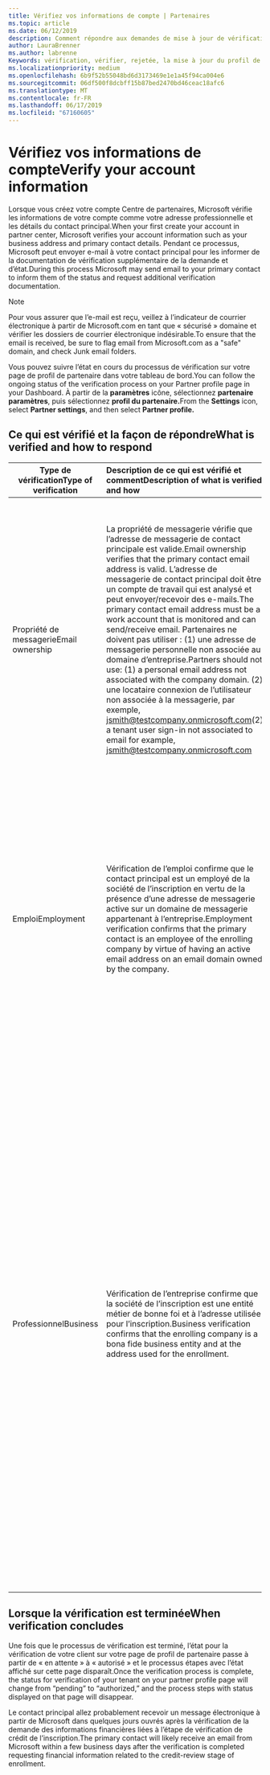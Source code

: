 ```yaml
---
title: Vérifiez vos informations de compte | Partenaires
ms.topic: article
ms.date: 06/12/2019
description: Comment répondre aux demandes de mise à jour de vérification de Microsoft
author: LauraBrenner
ms.author: labrenne
Keywords: vérification, vérifier, rejetée, la mise à jour du profil de partenaire
ms.localizationpriority: medium
ms.openlocfilehash: 6b9f52b55048bd6d3173469e1e1a45f94ca004e6
ms.sourcegitcommit: 06df500f8dcbff15b87bed2470bd46ceac18afc6
ms.translationtype: MT
ms.contentlocale: fr-FR
ms.lasthandoff: 06/17/2019
ms.locfileid: "67160605"
---
```

# <a name="verify-your-account-information"></a><span data-ttu-id="7d9cb-104">Vérifiez vos informations de compte</span><span class="sxs-lookup"><span data-stu-id="7d9cb-104">Verify your account information</span></span>

<span data-ttu-id="7d9cb-105">Lorsque vous créez votre compte Centre de partenaires, Microsoft vérifie les informations de votre compte comme votre adresse professionnelle et les détails du contact principal.</span><span class="sxs-lookup"><span data-stu-id="7d9cb-105">When your first create your account in partner center, Microsoft verifies your account information such as your business address and primary contact details.</span></span> <span data-ttu-id="7d9cb-106">Pendant ce processus, Microsoft peut envoyer e-mail à votre contact principal pour les informer de la documentation de vérification supplémentaire de la demande et d’état.</span><span class="sxs-lookup"><span data-stu-id="7d9cb-106">During this process Microsoft may send email to your primary contact to inform them of the status and request additional verification documentation.</span></span> 

>[!Note]
><span data-ttu-id="7d9cb-107">Pour vous assurer que l’e-mail est reçu, veillez à l’indicateur de courrier électronique à partir de Microsoft.com en tant que « sécurisé » domaine et vérifier les dossiers de courrier électronique indésirable.</span><span class="sxs-lookup"><span data-stu-id="7d9cb-107">To ensure that the email is received, be sure to flag email from Microsoft.com as a "safe" domain, and check Junk email folders.</span></span>

<span data-ttu-id="7d9cb-108">Vous pouvez suivre l’état en cours du processus de vérification sur votre page de profil de partenaire dans votre tableau de bord.</span><span class="sxs-lookup"><span data-stu-id="7d9cb-108">You can follow the ongoing status of the verification process on your Partner profile page in your Dashboard.</span></span> <span data-ttu-id="7d9cb-109">À partir de la **paramètres** icône, sélectionnez **partenaire paramètres**, puis sélectionnez **profil du partenaire.**</span><span class="sxs-lookup"><span data-stu-id="7d9cb-109">From the **Settings** icon, select **Partner settings**, and then select **Partner profile.**</span></span>

## <a name="what-is-verified-and-how-to-respond"></a><span data-ttu-id="7d9cb-110">Ce qui est vérifié et la façon de répondre</span><span class="sxs-lookup"><span data-stu-id="7d9cb-110">What is verified and how to respond</span></span>

|<span data-ttu-id="7d9cb-111">**Type de vérification**</span><span class="sxs-lookup"><span data-stu-id="7d9cb-111">**Type of verification**</span></span>   |<span data-ttu-id="7d9cb-112">**Description de ce qui est vérifié et comment**</span><span class="sxs-lookup"><span data-stu-id="7d9cb-112">**Description of what is verified and how**</span></span>   |<span data-ttu-id="7d9cb-113">**Que faire si rejeté**</span><span class="sxs-lookup"><span data-stu-id="7d9cb-113">**What to do if rejected**</span></span>   |
|----------------------------|:-----------------------------------|:--------------------------------------|
|<span data-ttu-id="7d9cb-114">Propriété de messagerie</span><span class="sxs-lookup"><span data-stu-id="7d9cb-114">Email ownership</span></span>   |<span data-ttu-id="7d9cb-115">La propriété de messagerie vérifie que l’adresse de messagerie de contact principale est valide.</span><span class="sxs-lookup"><span data-stu-id="7d9cb-115">Email ownership verifies that the primary contact email address is valid.</span></span>  <span data-ttu-id="7d9cb-116">L’adresse de messagerie de contact principal doit être un compte de travail qui est analysé et peut envoyer/recevoir des e-mails.</span><span class="sxs-lookup"><span data-stu-id="7d9cb-116">The primary contact email address must be a work account that is monitored and can send/receive email.</span></span>  <span data-ttu-id="7d9cb-117">Partenaires ne doivent pas utiliser : (1) une adresse de messagerie personnelle non associée au domaine d’entreprise.</span><span class="sxs-lookup"><span data-stu-id="7d9cb-117">Partners should not use: (1) a personal email address not associated with the company domain.</span></span> <span data-ttu-id="7d9cb-118">(2) une locataire connexion de l’utilisateur non associée à la messagerie, par exemple, jsmith@testcompany.onmicrosoft.com</span><span class="sxs-lookup"><span data-stu-id="7d9cb-118">(2) a tenant user sign-in not associated to email for example, jsmith@testcompany.onmicrosoft.com</span></span>   |<span data-ttu-id="7d9cb-119">Si vous ne recevez pas le message de vérification de la propriété de messagerie au sein d’un jour ouvrable, cliquez sur le lien sur la page de profil de partenaire pour que le message renvoyé, ou contactez le Support.</span><span class="sxs-lookup"><span data-stu-id="7d9cb-119">If you don’t receive the email ownership verification message within one business day, click the link on the Partner profile page to have the message resent, or contact Support.</span></span>|
|<span data-ttu-id="7d9cb-120">Emploi</span><span class="sxs-lookup"><span data-stu-id="7d9cb-120">Employment</span></span> |<span data-ttu-id="7d9cb-121">Vérification de l’emploi confirme que le contact principal est un employé de la société de l’inscription en vertu de la présence d’une adresse de messagerie active sur un domaine de messagerie appartenant à l’entreprise.</span><span class="sxs-lookup"><span data-stu-id="7d9cb-121">Employment verification confirms that the primary contact is an employee of the enrolling company by virtue of having an active email address on an email domain owned by the company.</span></span>|<span data-ttu-id="7d9cb-122">Si la vérification d’emploi est rejetée, le contact principal peut fournir une source en ligne qui confirme que le domaine de messagerie du contact est la propriété de leur employeur ou la documentation.</span><span class="sxs-lookup"><span data-stu-id="7d9cb-122">If employment verification is rejected, the primary contact can provide documentation or an online source confirming that the contact’s email domain is under the ownership of their employer.</span></span>|
|<span data-ttu-id="7d9cb-123">Professionnel</span><span class="sxs-lookup"><span data-stu-id="7d9cb-123">Business</span></span>   |<span data-ttu-id="7d9cb-124">Vérification de l’entreprise confirme que la société de l’inscription est une entité métier de bonne foi et à l’adresse utilisée pour l’inscription.</span><span class="sxs-lookup"><span data-stu-id="7d9cb-124">Business verification confirms that the enrolling company is a bona fide business entity and at the address used for the enrollment.</span></span>|<span data-ttu-id="7d9cb-125">Si la vérification de l’entreprise échoue, le contact principal sera invité à fournir une documentation officielle (par exemple, une inscription pour les professionnels ou de certificat d’enregistrement de taxe ou de réception) à partir de la société pays d’origine ou municipalité confirmant que la société est autorisé à effectuer des activités sous ce nom d’entité et se trouve à l’adresse de l’inscription.</span><span class="sxs-lookup"><span data-stu-id="7d9cb-125">If business verification fails, the primary contact will be asked to provide official documentation (such as a business registration or tax registration certificate or receipt)from the company’s home country or municipality confirming that the company is authorized to do business under that entity name and is located at the enrollment address.</span></span>|

## <a name="when-verification-concludes"></a><span data-ttu-id="7d9cb-126">Lorsque la vérification est terminée</span><span class="sxs-lookup"><span data-stu-id="7d9cb-126">When verification concludes</span></span>

<span data-ttu-id="7d9cb-127">Une fois que le processus de vérification est terminé, l’état pour la vérification de votre client sur votre page de profil de partenaire passe à partir de « en attente » à « autorisé » et le processus étapes avec l’état affiché sur cette page disparaît.</span><span class="sxs-lookup"><span data-stu-id="7d9cb-127">Once the verification process is complete, the status for verification of your tenant on your partner profile page will change from “pending” to “authorized,” and the process steps with status displayed on that page will disappear.</span></span>

<span data-ttu-id="7d9cb-128">Le contact principal allez probablement recevoir un message électronique à partir de Microsoft dans quelques jours ouvrés après la vérification de la demande des informations financières liées à l’étape de vérification de crédit de l’inscription.</span><span class="sxs-lookup"><span data-stu-id="7d9cb-128">The primary contact will likely receive an email from Microsoft within a few business days after the verification is completed requesting financial information related to the credit-review stage of enrollment.</span></span>